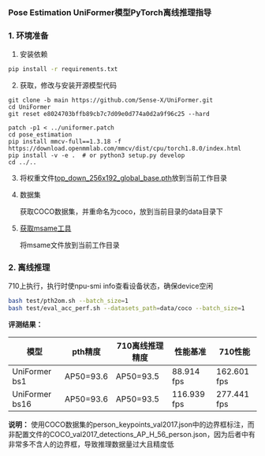 ###  Pose Estimation UniFormer模型PyTorch离线推理指导

### 1. 环境准备

1. 安装依赖

```bash
pip install -r requirements.txt
```

2. 获取，修改与安装开源模型代码

```
git clone -b main https://github.com/Sense-X/UniFormer.git
cd UniFormer
git reset e8024703bffb89cb7c7d09e0d774a0d2a9f96c25 --hard

patch -p1 < ../uniformer.patch
cd pose_estimation
pip install mmcv-full==1.3.18 -f https://download.openmmlab.com/mmcv/dist/cpu/torch1.8.0/index.html
pip install -v -e .  # or python3 setup.py develop
cd ../..
```

3. 将权重文件[top_down_256x192_global_base.pth](https://drive.google.com/file/d/15tzJaRyEzyWp2mQhpjDbBzuGoyCaJJ-2/view?usp=sharing)放到当前工作目录

4. 数据集

   获取COCO数据集，并重命名为coco，放到当前目录的data目录下

5. [获取msame工具](https://gitee.com/ascend/tools/tree/master/msame)

   将msame文件放到当前工作目录

### 2. 离线推理

710上执行，执行时使npu-smi info查看设备状态，确保device空闲

```bash
bash test/pth2om.sh --batch_size=1
bash test/eval_acc_perf.sh --datasets_path=data/coco --batch_size=1
```

**评测结果：**

| 模型        | pth精度   | 710离线推理精度 | 性能基准  | 710性能 |
| ----------- | --------- | --------------- | --------- | ------- |
| UniFormer bs1 | AP50=93.6 | AP50=93.5 | 88.914 fps | 162.601 fps |
| UniFormer bs16 | AP50=93.6 | AP50=93.5 | 116.939 fps | 277.441 fps |

**说明：**
使用COCO数据集的person_keypoints_val2017.json中的边界框标注，而非配置文件的COCO_val2017_detections_AP_H_56_person.json，因为后者中有非常多不含人的边界框，导致推理数据量过大且精度低